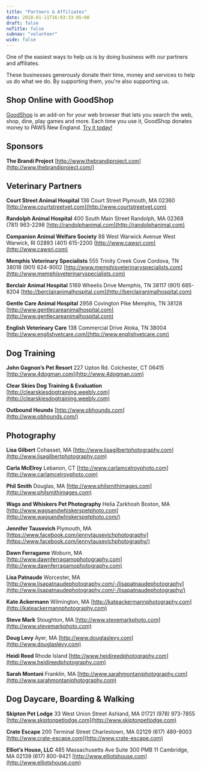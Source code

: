 ```yaml
---
title: "Partners & Affiliates"
date: 2018-01-11T16:03:33-05:00
draft: false
noTitle: false
subnav: "volunteer"
wide: false
---
```


One of the easiest ways to help us is by doing business with our partners and affiliates.

These businesses generously donate their time, money and services to help us do what we do. By supporting them, you're also supporting us.

## Shop Online with GoodShop

[GoodShop](https://www.goodshop.com/nonprofit/tipton-treasures-paws-new-england) is an add-on for your web browser that lets you search the web, shop, dine, play games and more. Each time you use it, GoodShop donates money to PAWS New England. [Try it today!](https://www.goodshop.com/nonprofit/tipton-treasures-paws-new-england)


## Sponsors

**The Brandi Project**
[http://www.thebrandiproject.com](http://www.thebrandiproject.com/)


## Veterinary Partners

**Court Street Animal Hospital**
136 Court Street
Plymouth, MA 02360
[http://www.courtstreetvet.com](http://www.courtstreetvet.com)

**Randolph Animal Hospital**
400 South Main Street
Randolph, MA 02368
(781) 963-2298
[http://randolphanimal.com](http://randolphanimal.com)

**Companion Animal Welfare Society**
88 West Warwick Avenue
West Warwick, RI 02893
(401) 615-2200
[http://www.cawsri.com](http://www.cawsri.com)

**Memphis Veterinary Specialists**
555 Trinity Creek Cove
Cordova, TN 38018
(901) 624-9002
[http://www.memphisveterinaryspecialists.com](http://www.memphisveterinaryspecialists.com)

**Berclair Animal Hospital**
5169 Wheelis Drive
Memphis, TN 38117
(901) 685-8204
[http://berclairanimalhospital.com](http://berclairanimalhospital.com)

**Gentle Care Animal Hospital**
2958 Covington Pike
Memphis, TN 38128
[http://www.gentlecareanimalhospital.com](http://www.gentlecareanimalhospital.com)

**English Veterinary Care**
138 Commercial Drive
Atoka, TN 38004
[http://www.englishvetcare.com](http://www.englishvetcare.com)


## Dog Training

**John Gagnon’s Pet Resort**
227 Upton Rd.
Colchester, CT 06415
[http://www.4dogman.com](http://www.4dogman.com)

**Clear Skies Dog Training & Evaluation**
[http://clearskiesdogtraining.weebly.com](http://clearskiesdogtraining.weebly.com)

**Outbound Hounds**
[http://www.obhounds.com](http://www.obhounds.com/)


## Photography

**Lisa Gilbert**
Cohasset, MA
[http://www.lisagilbertphotography.com](http://www.lisagilbertphotography.com)

**Carla McElroy**
Lebanon, CT
[http://www.carlamcelroyphoto.com](http://www.carlamcelroyphoto.com)

**Phil Smith**
Douglas, MA
[http://www.philsmithimages.com](http://www.philsmithimages.com)

**Wags and Whiskers Pet Photography**
Helia Zarkhosh
Boston, MA
[http://www.wagsandwhiskerspetphoto.com](http://www.wagsandwhiskerspetphoto.com/)

**Jennifer Tausevich**
Plymouth, MA
[https://www.facebook.com/jennytausevichphotography](https://www.facebook.com/jennytausevichphotography/)

**Dawn Ferragamo**
Woburn, MA
[http://www.dawnferragamophotography.com](http://www.dawnferragamophotography.com)


**Lisa Patnaude**
Worcester, MA
[http://www.lisapatnaudephotography.com/-/lisapatnaudephotography](http://www.lisapatnaudephotography.com/-/lisapatnaudephotography/)

**Kate Ackermann**
Wilmington, MA
[http://kateackermannphotography.com](http://kateackermannphotography.com)

**Steve Mark**
Stoughton, MA
[http://www.stevemarkphoto.com](http://www.stevemarkphoto.com)

**Doug Levy**
Ayer, MA
[http://www.douglaslevy.com](http://www.douglaslevy.com)

**Heidi Reed**
Rhode Island
[http://www.heidireedphotography.com](http://www.heidireedphotography.com)

**Sarah Montani**
Franklin, MA
[http://www.sarahmontaniphotography.com](http://www.sarahmontaniphotography.com)


## Dog Daycare, Boarding & Walking

**Skipton Pet Lodge**
33 West Union Street
Ashland, MA 01721
(978) 973-7855
[http://www.skiptonpetlodge.com](http://www.skiptonpetlodge.com)

**Crate Escape**
200 Terminal Street
Charlestown, MA 02129
(617) 489-9003
[http://www.crate-escape.com](http://www.crate-escape.com)

**Elliot’s House, LLC**
485 Massachusetts Ave
Suite 300 PMB 11
Cambridge, MA 02139
(617) 800-9421
[http://www.elliotshouse.com](http://www.elliotshouse.com)